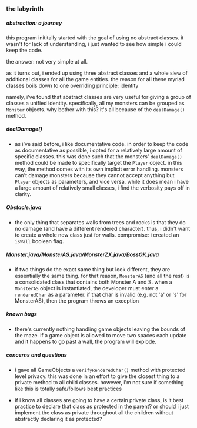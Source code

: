 
### the labyrinth

##### abstraction: a journey

this program inititally started with the goal of using no abstract classes.  it wasn't for lack of understanding, i just wanted to see how simple i could keep the code.

the answer: not very simple at all.

as it turns out, i ended up using three abstract classes and a whole slew of additional classes for all the game entities.  the reason for all these myriad classes boils down to one overriding principle: identity

namely, i've found that abstract classes are very useful for giving a group of classes a unified identity.  specifically, all my monsters can be grouped as `Monster` objects.  why bother with this?  it's all because of the `dealDamage()` method.  

##### dealDamage()

* as i've said before, i like documentative code.  in order to keep the code as documentative as possible, i opted for a relatively large amount of specific classes.  this was done such that the monsters' `dealDamage()` method could be made to specifically target the `Player` object.  in this way, the method comes with its own implicit error handling.  monsters can't damage monsters because they cannot accept anything but `Player` objects as parameters, and vice versa.  while it does mean i have a large amount of relatively small classes, i find the verbosity pays off in clarity.


##### Obstacle.java

* the only thing that separates walls from trees and rocks is that they do no damage (and have a different rendered character).  thus, i didn't want to create a whole new class just for walls.  compromise: i created an `isWall` boolean flag.

##### Monster.java/MonsterAS.java/MonsterZX.java/BossOK.java

* if two things do the exact same thing but look different, they are essentially the same thing.  for that reason, `MonsterAS` (and all the rest) is a consolidated class that contains both Monster A and S.  when a `MonsterAS` object is instantiated, the developer must enter a `renderedChar` as a parameter.  if that char is invalid (e.g. not 'a' or 's' for MonsterAS), then the program throws an exception


##### known bugs

* there's currently nothing handling game objects leaving the bounds of the maze.  if a game object is allowed to move two spaces each update and it happens to go past a wall, the program will explode.

##### concerns and questions

* i gave all GameObjects a `verifyRenderedChar()` method with protected level privacy.  this was done in an effort to give the closest thing to a private method to all child classes.  however, i'm not sure if something like this is totally safe/follows best practices

* if i know all classes are going to have a certain private class, is it best practice to declare that class as protected in the parent?  or should i just implement the class as private throughout all the children without abstractly declaring it as protected?